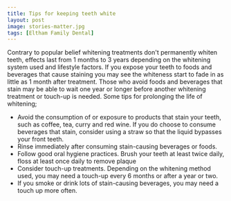 ```yaml
---
title: Tips for keeping teeth white
layout: post
image: stories-matter.jpg
tags: [Eltham Family Dental]
---
```

Contrary to popular belief whitening treatments don't permanently whiten teeth, effects last from 1 months to 3 years depending on the whitening system used and lifestyle factors. If you expose your teeth to foods and beverages that cause staining you may see the whiteness start to fade in as little as 1 month after treatment. Those who avoid foods and beverages that stain may be able to wait one year or longer before another whitening treatment or touch-up is needed.
Some tips for prolonging the life of whitening;
- Avoid the consumption of or exposure to products that stain your teeth, such as coffee, tea, curry and red wine. If you do choose to consume beverages that stain, consider using a straw so that the liquid bypasses your front teeth.
- Rinse immediately after consuming stain-causing beverages or foods.
- Follow good oral hygiene practices. Brush your teeth at least twice daily, floss at least once daily to remove plaque
- Consider touch-up treatments. Depending on the whitening method used, you may need a touch-up every 6 months or after a year or two.
- If you smoke or drink lots of stain-causing beverages, you may need a touch up more often.
